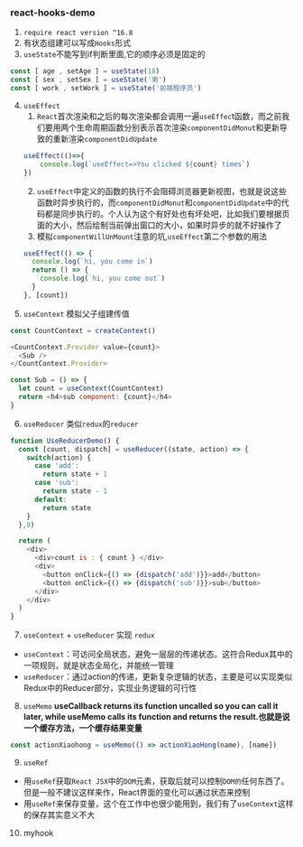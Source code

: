 ### react-hooks-demo

1. `require react version ^16.8`
2. 有状态组建可以写成`Hooks`形式
3. `useState`不能写到if判断里面,它的顺序必须是固定的
```javascript
const [ age , setAge ] = useState(18)
const [ sex , setSex ] = useState('男')
const [ work , setWork ] = useState('前端程序员')
```
4. `useEffect`
   1. `React`首次渲染和之后的每次渲染都会调用一遍`useEffec`t函数，而之前我们要用两个生命周期函数分别表示首次渲染`componentDidMonut`和更新导致的重新渲染`componentDidUpdate`
    ```javascript
    useEffect(()=>{
        console.log(`useEffect=>You clicked ${count} times`)
    })
    ```
   2. `useEffect`中定义的函数的执行不会阻碍浏览器更新视图，也就是说这些函数时异步执行的，而`componentDidMonut`和`componentDidUpdate`中的代码都是同步执行的。个人认为这个有好处也有坏处吧，比如我们要根据页面的大小，然后绘制当前弹出窗口的大小，如果时异步的就不好操作了
   3. 模拟`componentWillUnMount`注意的坑,`useEffect`第二个参数的用法
    ```javascript
    useEffect(() => {
      console.log(`hi, you come in`)
      return () => {
        console.log(`hi, you come out`)
      }
    }, [count])
    ```
5. `useContext` 模拟父子组建传值
```javascript
const CountContext = createContext()

<CountContext.Provider value={count}>
  <Sub />
</CountContext.Provider>

const Sub = () => {
  let count = useContext(CountContext)
  return <h4>sub component: {count}</h4>
}
```
6. `useReducer` 类似`redux`的`reducer`
```javascript
function UseReducerDemo() {
  const [count, dispatch] = useReducer((state, action) => {
    switch(action) {
      case 'add':
        return state + 1
      case 'sub':
        return state - 1
      default:
        return state
    }
  },0)

  return (
    <div>
      <div>count is : { count } </div>
      <div>
        <button onClick={() => {dispatch('add')}}>add</button>
        <button onClick={() => {dispatch('sub')}}>sub</button>
      </div>
    </div>
  )
}
```
7. `useContext` + `useReducer` 实现 `redux`
- `useContext`：可访问全局状态，避免一层层的传递状态。这符合Redux其中的一项规则，就是状态全局化，并能统一管理
- `useReducer`：通过action的传递，更新复杂逻辑的状态，主要是可以实现类似Redux中的Reducer部分，实现业务逻辑的可行性

8. `useMemo`
**useCallback returns its function uncalled so you can call it later, while useMemo calls its function and returns the result.也就是说一个缓存方法，一个缓存结果变量**
```javascript
const actionXiaohong = useMemo(() => actionXiaoHong(name), [name])
```

9. `useRef`
- 用`useRef`获取`React JSX`中的`DOM`元素，获取后就可以控制`DOM的`任何东西了。但是一般不建议这样来作，React界面的变化可以通过状态来控制
- 用`useRef`来保存变量，这个在工作中也很少能用到，我们有了`useContext`这样的保存其实意义不大

10. myhook